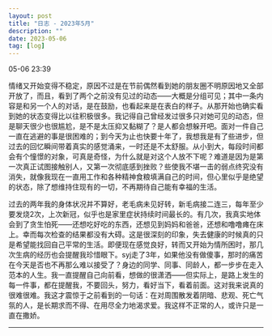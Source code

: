 ```yaml
---
layout: post
title: "日志 - 2023年5月"
description: ""
date: 2023-05-06
tag: [log]
---
```

05-06 23:39

情绪又开始变得不稳定，原因不过是在节前偶然看到她的朋友圈不明原因地又全部开放了，而且，看到了两个之前没有见过的动态——大概是分组可见；其中一条内容是和另一个人的对话，是在鼓励，也看起来是在表白的样子。从那开始也确实看到她的状态变得比以往积极很多。我记得自己曾经发过很多只对她可见的动态，但是聊天很少也很尴尬，是不是太压抑又黏糊了？是人都会想躲开吧。面对一件自己一直在逃避的事是很困难的；到今天为止也快要十年了，我想我是有了些进步，但过去的回忆瞬间带着真实的感觉涌来，一时还是不太舒服。从小到大，每段时间都会有个憧憬的对象，可真是奇怪，为什么就是对这个人放不下呢？难道是因为是第一次真正试图接触别人，又第一次彻底感到挫败？些使我不堪一击的弱点终究没有消失，就像我现在一直用工作和各种精神食粮填满自己的时间，但心里似乎是绝望的状态，除了想维持住现有的一切，不再期待自己能有幸福的生活。

过去的两年我的身体状况并不算好，老毛病未见好转，新毛病接二连三，每年至少要发烧2次，上次新冠，似乎也是家里症状持续时间最长的。有几次，我真实地体会到了贪生怕死——还想吃好吃的东西，还想见到妈妈和爸爸，还想和噜噜瘫在床上。幸而每次检查的结果都没有大碍。这是很深刻的印象，失去健康的时候真的只是希望能找回自己平常的生活。即便现在感觉良好，转而又开始为情所困时，那几次生病的经历也会提醒我珍惜眼下。syj走了3年，如果他没有做傻事，那时的痛苦在今天是否也不再那么难以接受了？身边的同学、同事、同龄人，都一步步在走入范本的人生。我一直提醒自己向前看，想做的很潇洒——但实际上，是路上发生的每一件事，都在提醒我，不要回头，努力，看好当下，看着前面。这对我来说真的很难很难。我这才震惊于之前看到的一句话：在对周围散发着阴暗、悲观、死亡气氛的人，是长期求而不得、在用尽全力地渴求爱。我这样不正常的人，或许只是一直在撒娇。

---